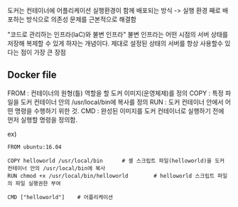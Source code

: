 도커는 컨테이너에 어플리케이션 실행환경이 함께 배포되는 방식
-> 실행 환경 째로 배포하는 방식으로 의존성 문제를 근본적으로 해결함

"코드로 관리하는 인프라(IaC)와 불변 인프라"
 불변 인프라는 어떤 시점의 서버 상태를 저장해 복제할 수 있게 하자는 개념이다. 제대로 설정된 상태의 서버를 항상 사용할수 있다는 점이 가장 큰 장점

## Docker file
FROM : 컨테이너의 원형(틀) 역할을 할 도커 이미지(운영체제)를 정의
COPY : 특정 파일을 도커 컨테이너 안의 /usr/local/bin에 복사를 정의
RUN : 도커 컨테이너 안에서 어떤 명령을 수행하기 위한 것.
CMD : 완성된 이미지를 도커 컨테이너로 실행하기 전에 먼저 실행할 명령을 정의함.

ex)  
~~~
FROM ubuntu:16.04

COPY helloworld /usr/local/bin      # 셸 스크립트 파일(helloworld)을 도커 컨테이너 안의 /usr/local/bin에 복사
RUN chmod +x /usr/local/bin/helloworld        # helloworld 스크립트 파일의 파일 실행권한 부여

CMD ["helloworld"]    # 어플리케이션 
~~~

